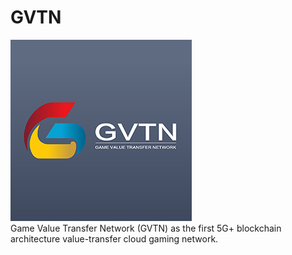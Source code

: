 # GVTN
![Image text](https://github.com/Gvtnet/Gvtn/blob/master/GVTN.jpg)  
Game Value Transfer Network (GVTN) as the first 5G+ blockchain architecture value-transfer cloud gaming network. 
